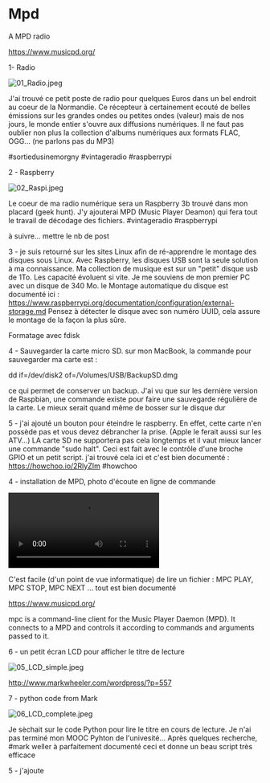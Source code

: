 # Mpd
A MPD radio

 https://www.musicpd.org/
 
 1- Radio
 
 ![01_Radio.jpeg](/Picts/01_Radio.jpeg)

J'ai trouvé ce petit poste de radio pour quelques Euros dans un bel endroit au coeur de la  Normandie. 
Ce récepteur à certainement ecouté de belles émissions sur les grandes ondes ou petites ondes (valeur) mais de nos jours, le monde entier s'ouvre aux diffusions numériques. Il ne faut pas oublier non plus la collection d'albums numériques aux formats FLAC, OGG... (ne parlons pas du MP3)

#sortiedusinemorgny
#vintageradio
#raspberrypi



2 - Raspberry

 ![02_Raspi.jpeg](/Picts/02_Raspi.jpeg)

Le coeur de ma radio numérique sera un Raspberry 3b trouvé dans mon placard (geek hunt). J'y ajouterai MPD (Music Player Deamon) qui fera tout le travail de décodage des fichiers.
#vintageradio
#raspberrypi


à suivre... mettre le nb de post




3 - je suis retourné sur les sites Linux afin de ré-apprendre le montage des disques sous Linux. Avec Raspberry, les disques USB sont la seule solution à ma connaissance. Ma collection de musique est sur un "petit" disque usb de 1To. Les capacité évoluent si vite. Je me souviens de mon premier PC avec un disque de 340 Mo. le Montage automatique du disque est documenté ici : 
https://www.raspberrypi.org/documentation/configuration/external-storage.md
Pensez à détecter le disque avec son numéro UUID, cela assure le montage de la façon la plus sûre.

Formatage avec fdisk






4 -
Sauvegarder la carte micro SD. 
sur mon MacBook, la commande pour sauvegarder ma carte est :

dd if=/dev/disk2 of=/Volumes/USB/BackupSD.dmg

ce qui permet de conserver un backup. J'ai vu que sur les dernière version de Raspbian, une commande existe pour faire une sauvegarde régulière de la carte.
Le mieux serait quand même de bosser sur le disque dur





5 - j'ai ajouté un bouton pour éteindre le raspberry. En effet, cette carte n'en possède pas et vous devez débrancher la prise. (Apple le ferait aussi sur les ATV...)
LA carte SD ne supportera pas cela longtemps et il vaut mieux lancer une commande "sudo halt". Ceci est fait avec le contrôle d'une broche GPIO et un petit script.
j'ai trouvé cela ici et c'est bien documenté : https://howchoo.io/2RlyZIm
#howchoo






4 - installation de MPD, photo d'écoute en ligne de commande

![04_MPC_teminal.mov](/Picts/04_MPC_teminal.mov)

C'est facile (d'un point de vue informatique) de lire un fichier : MPC PLAY, MPC STOP, MPC NEXT ... tout est bien documenté

https://www.musicpd.org/

mpc is a command-line client for the Music Player Daemon (MPD). It connects to a MPD and controls it according to commands and arguments passed to it. 




6 - un petit écran LCD pour afficher le titre de lecture

 ![05_LCD_simple.jpeg](/Picts/05_LCD_simple.jpeg)




http://www.markwheeler.com/wordpress/?p=557

7 - python code from Mark

 ![06_LCD_complete.jpeg](/Picts/06_LCD_complete.jpeg)

Je sèchait sur le code Python pour lire le titre en cours de lecture. Je n'ai pas terminé mon MOOC Pyhton de l'univesité...
Après quelques recherche, #mark weller à parfaitement documenté ceci et donne un beau script très efficace



5 - j'ajoute 




